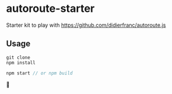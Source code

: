 # autoroute-starter

Starter kit to play with https://github.com/didierfranc/autoroute.js

## Usage

```
git clone
npm install
```

```js
npm start // or npm build
```

🍻
